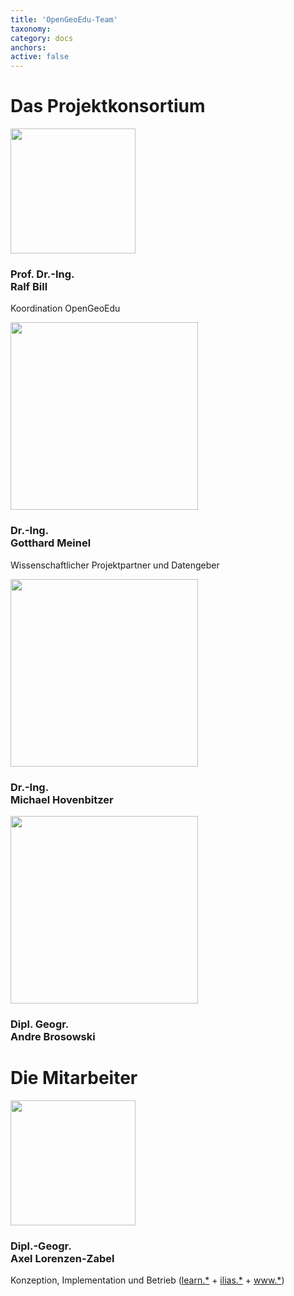 ```yaml
---
title: 'OpenGeoEdu-Team'
taxonomy:
category: docs
anchors:
active: false
---
```


# Das Projektkonsortium
<div class="row">
    <div class="col-6 col-lg-4">
        <img src="/images/staff/Ralf_Bill_1335a.jpg" class="center-block img-fluid my-3 rounded-circle" width="200"
            height="200">
        <h3 class="mb-0 text-center">
            Prof. Dr.-Ing.<br>
            <b>Ralf Bill</b>
        </h3>
        <p class="text-muted text-center">Koordination OpenGeoEdu</p>
    </div>
    <div class="col-6 col-lg-4">
        <img src="/images/staff/people_3.jpg" class="center-block img-fluid my-3 rounded-circle" width="300">
        <h3 class="mb-0">
            Dr.-Ing. <br>
            <b>Gotthard Meinel</b>
        </h3>
        <p class="text-muted">Wissenschaftlicher Projektpartner und Datengeber</p>
    </div>
    <div class="col-6 col-lg-4">
        <img src="/images/staff/people_4.jpg" class="center-block img-fluid my-3 rounded-circle" width="300">
        <h3 class="mb-0">
            Dr.-Ing. <br>
            <b>Michael Hovenbitzer</b>
        </h3>
        <p class="text-muted"></p>
    </div>
    <div class="col-6 col-lg-4">
        <img src="https://www.opengeoedu.de/images/videos/i_bro_web.PNG" class="center-block img-fluid my-3 rounded-circle" width="300">
        <h3 class="mb-0">
            Dipl. Geogr.<br>
            <b>Andre Brosowski</b>
        </h3>
        <p class="text-muted"></p>
    </div>
</div>

# Die Mitarbeiter
<div class="row">
    <div class="col-6 col-lg-4">
        <img src="/images/staff/Lorenzen-Zabel_1370a.jpg" class="center-block img-fluid my-3 rounded-circle" width="200"
            height="200">
        <h3 class="mb-0 text-center">
            Dipl.-Geogr.<br>
            <b>Axel Lorenzen-Zabel</b>
        </h3>
        <p class="text-muted text-center">Konzeption, Implementation und Betrieb (<a href="learn.opengeoedu.de">learn.*</a>
            + <a href="ilias.opengeoedu.de">ilias.*</a> + <a href="www.opengeoedu.de">www.*</a>)</p>
    </div>
</div>
